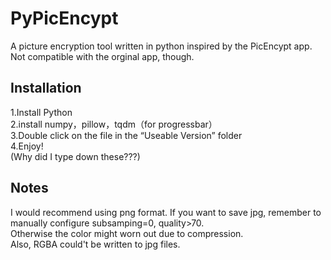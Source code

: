 # PyPicEncypt
A picture encryption tool written in python inspired by the PicEncypt app. Not compatible with the orginal app, though.

## Installation
1.Install Python\
2.install numpy，pillow，tqdm（for progressbar）\
3.Double click on the file in the “Useable Version” folder\
4.Enjoy!\
(Why did I type down these???)

## Notes
I would recommend using png format. If you want to save jpg, remember to manually configure subsamping=0, quality>70.\
Otherwise the color might worn out due to compression.\
Also, RGBA could't be written to jpg files.
